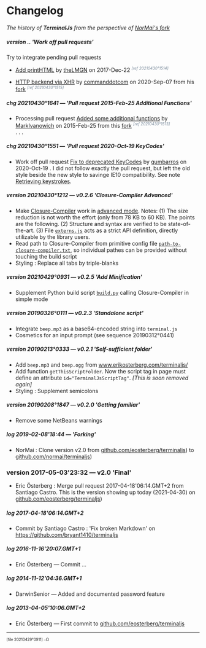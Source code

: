 ﻿<style>
   span.Time12Stamp { font-size:x-small; color:LightSlateGray; font-style:italic; white-space:nowrap; font-weight:normal; vertical-align:super; }
   span.Time12Hidden { display:none; }
</style>

# Changelog

_The history of **TerminalJs**
from the perspective of [NorMai's fork](https://github.com/normai/terminaljs)_



##### version .. 'Work off pull requests'

Try to integrate pending pull requests

* [Add printHTML](https://github.com/eosterberg/terminaljs/pull/6)
   by [theLMGN](https://github.com/theLMGN) on 2017-Dec-22
  <span class="Time12Stamp">[ref 20210430°1514]</span>

* [HTTP backend via XHR](https://github.com/eosterberg/terminaljs/pull/11)
  by [commanddotcom](https://github.com/commanddotcom) on 2020-Sep-07
  from his [fork](https://github.com/commanddotcom/terminaljs)
  <span class="Time12Stamp">[ref 20210430°1515]</span>



##### chg 20210430°1641 — 'Pull request 2015-Feb-25 Additional Functions'

* Processing pull request
  [Added some additional functions](https://github.com/eosterberg/terminaljs/pull/2)
  by [MarkIvanowich](https://github.com/MarkIvanowich) on 2015-Feb-25
  from this [fork](https://github.com/MarkIvanowich/terminaljs)
  <span class="Time12Stamp">[ref 20210430°1513]</span>
  <br>
  . . .

##### chg 20210430°1551 — 'Pull request 2020-Oct-19 KeyCodes'

* Work off pull request
  [Fix to deprecated KeyCodes](https://github.com/eosterberg/terminaljs/pull/12)
  by [gumbarros](https://github.com/gumbarros) on 2020-Oct-19
  <span class="Time12Hidden">[ref 20210430°1516]</span>.
  I did not follow exactly the pull request,
  but left the old style beside the new style to
  savinge IE10 compatibility.
  See note [Retrieving keystrokes](./notes.md#retrieving_keystrokes).



##### version 20210430°1212 — v0.2.6 'Closure-Compiler Advanced'
* Make [Closure-Compiler](https://developers.google.com/closure/compiler/)
  work in [advanced mode](https://developers.google.com/closure/compiler/docs/api-tutorial3).
  Notes: (1) The size reduction is not worth the effort (only from 78 KB to 60 KB).
  The points are the following. (2) Structure and syntax are verified to be state-of-the-art.
  (3) File [`externs.js`](./externs.js)  acts as a strict API definition,
   directly utilizable by the library users.
* Read path to Closure-Compiler from primitive config file
   [`path-to-closure-compiler.txt`](./path-to-closure-compiler.txt),
   so individual pathes can be provided without touching the build script
* Styling : Replace all tabs by triple-blanks

##### version 20210429°0931 — v0.2.5 'Add Minification'
- Supplement Python build script [`build.py`](./build.py) calling Closure-Compiler in simple mode

##### version 20190326°0111 — v0.2.3 'Standalone script'
- Integrate `beep.mp3` as a base64-encoded string into `terminal.js`
- Cosmetics for an input prompt (see sequence 20190312°0441)

##### version 20190213°0333 — v0.2.1 'Self-sufficient folder'
- Add `beep.mp3` and `beep.ogg` from www.erikosterberg.com/terminaljs/
- Add function `getThisScriptFolder`. Now the script tag in page must define
      an attribute `id="TerminalJsScriptTag"`. _[This is soon removed again]_
- Styling : Supplement semicolons

##### version 20190208°1847 — v0.2.0 'Getting familiar'
- Remove some NetBeans warnings

##### log 2019-02-08'18:44 — 'Forking'
- NorMai : Clone version v2.0
     from [github.&#8203;com/&#8203;eosterberg/&#8203;terminaljs](https://github.com/eosterberg/terminaljs/))
     to  [github.&#8203;com/&#8203;normai/&#8203;terminaljs](https://github.com/normai/terminaljs/))

### version 2017-05-03'23:32 — v2.0 'Final'
- Eric Österberg : Merge pull request 2017-04-18'06:14.GMT+2 from Santiago Castro.
  This is the version showing up today (2021-04-30) on
  [github.&#8203;com/&#8203;eosterberg/&#8203;terminaljs](https://github.com/eosterberg/terminaljs/))

##### log 2017-04-18'06:14.GMT+2
- Commit by Santiago Castro : 'Fix broken Markdown'
     on https://github.com/bryant1410/terminaljs

##### log 2016-11-16'20:07.GMT+1
- Eric Österberg — Commit ...

##### log 2014-11-12'04:36.GMT+1
- DarwinSenior — Added and documented password feature

##### log 2013-04-05'10:06.GMT+2
- Eric Österberg — First commit to
[github.&#8203;com/&#8203;eosterberg/&#8203;terminaljs](https://github.com/eosterberg/terminaljs/)

---

<sup><sub>[file 20210429°0911] ܀Ω</sub></sup>
